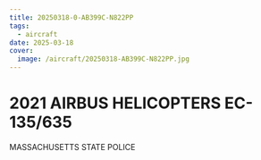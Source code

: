 ```yaml
---
title: 20250318-0-AB399C-N822PP
tags:
  - aircraft
date: 2025-03-18
cover:
  image: /aircraft/20250318-AB399C-N822PP.jpg
---
```


# 2021 AIRBUS HELICOPTERS EC-135/635

MASSACHUSETTS STATE POLICE